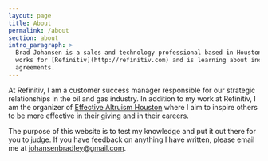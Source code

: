 ```yaml
---
layout: page
title: About
permalink: /about
section: about
intro_paragraph: >
  Brad Johansen is a sales and technology professional based in Houston, TX. He
  works for [Refinitiv](http://refinitiv.com) and is learning about income share
  agreements.
---
```

At Refinitiv, I am a customer success manager responsible for our strategic relationships in the oil and gas industry. In addition to my work at Refinitiv, I am the organizer of [Effective Altruism Houston](https://www.meetup.com/Effective-Altruists-Houston/) where I aim to inspire others to be more effective in their giving and in their careers.

The purpose of this website is to test my knowledge and put it out there for you to judge. If you have feedback on anything I have written, please email me at [johansenbradley@gmail.com](mailto:johansenbradley@gmail.com). 

